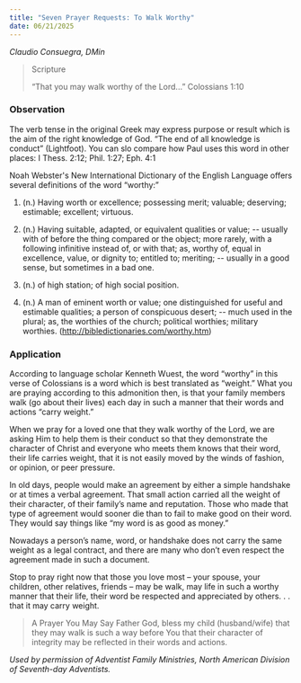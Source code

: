 ```yaml
---
title: "Seven Prayer Requests: To Walk Worthy"
date: 06/21/2025
---
```


_Claudio Consuegra, DMin_

> <p>Scripture</p>
> “That you may walk worthy of the Lord...” Colossians 1:10

### Observation

The verb tense in the original Greek may express purpose or result which is the aim of the right knowledge of God. “The end of all knowledge is conduct” (Lightfoot). You can slo compare how Paul uses this word in other places: I Thess. 2:12; Phil. 1:27; Eph. 4:1

Noah Webster's New International Dictionary of the English Language offers several definitions of the word “worthy:”

1. (n.) Having worth or excellence; possessing merit; valuable; deserving; estimable; excellent; virtuous.

2. (n.) Having suitable, adapted, or equivalent qualities or value; -- usually with of before the thing compared or the object; more rarely, with a following infinitive instead of, or with that; as, worthy of, equal in excellence, value, or dignity to; entitled to; meriting; -- usually in a good sense, but sometimes in a bad one.

3. (n.) of high station; of high social position.

4. (n.) A man of eminent worth or value; one distinguished for useful and estimable qualities; a person of conspicuous desert; -- much used in the plural; as, the worthies of the church; political worthies; military worthies. (http://bibledictionaries.com/worthy.htm)

### Application

According to language scholar Kenneth Wuest, the word “worthy” in this verse of Colossians is a word which is best translated as “weight.” What you are praying according to this admonition then, is that your family members walk (go about their lives) each day in such a manner that their words and actions “carry weight.”

When we pray for a loved one that they walk worthy of the Lord, we are asking Him to help them is their conduct so that they demonstrate the character of Christ and everyone who meets them knows that their word, their life carries weight, that it is not easily moved by the winds of fashion, or opinion, or peer pressure.

In old days, people would make an agreement by either a simple handshake or at times a verbal agreement. That small action carried all the weight of their character, of their family’s name and reputation. Those who made that type of agreement would sooner die than to fail to make good on their word. They would say things like “my word is as good as money.”

Nowadays a person’s name, word, or handshake does not carry the same weight as a legal contract, and there are many who don’t even respect the agreement made in such a document.

Stop to pray right now that those you love most – your spouse, your children, other relatives, friends – may be walk, may life in such a worthy manner that their life, their word be respected and appreciated by others. . . that it may carry weight.

> <callout>A Prayer You May Say</callout>
> Father God, bless my child (husband/wife) that they may walk is such a way before You that their character of integrity may be reflected in their words and actions.

_Used by permission of Adventist Family Ministries, North American Division of Seventh-day Adventists._